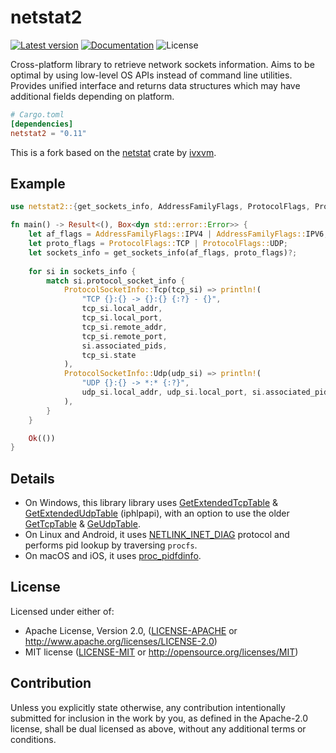 netstat2
=======
[![Latest version](https://img.shields.io/crates/v/netstat2.svg)](https://crates.io/crates/netstat2)
[![Documentation](https://docs.rs/netstat2/badge.svg)](https://docs.rs/netstat2)
![License](https://img.shields.io/crates/l/netstat2.svg)

Cross-platform library to retrieve network sockets information.
Aims to be optimal by using low-level OS APIs instead of command line utilities.
Provides unified interface and returns data structures which may have additional fields depending on platform.

```toml
# Cargo.toml
[dependencies]
netstat2 = "0.11"
```

This is a fork based on the [netstat](https://crates.io/crates/netstat) crate by [ivxvm](https://github.com/ivxvm).

## Example

```rust
use netstat2::{get_sockets_info, AddressFamilyFlags, ProtocolFlags, ProtocolSocketInfo};

fn main() -> Result<(), Box<dyn std::error::Error>> {
    let af_flags = AddressFamilyFlags::IPV4 | AddressFamilyFlags::IPV6;
    let proto_flags = ProtocolFlags::TCP | ProtocolFlags::UDP;
    let sockets_info = get_sockets_info(af_flags, proto_flags)?;
    
    for si in sockets_info {
        match si.protocol_socket_info {
            ProtocolSocketInfo::Tcp(tcp_si) => println!(
                "TCP {}:{} -> {}:{} {:?} - {}",
                tcp_si.local_addr,
                tcp_si.local_port,
                tcp_si.remote_addr,
                tcp_si.remote_port,
                si.associated_pids,
                tcp_si.state
            ),
            ProtocolSocketInfo::Udp(udp_si) => println!(
                "UDP {}:{} -> *:* {:?}",
                udp_si.local_addr, udp_si.local_port, si.associated_pids
            ),
        }
    }

    Ok(())
}
```

## Details

- On Windows, this library library uses [GetExtendedTcpTable](https://docs.microsoft.com/en-us/windows/desktop/api/iphlpapi/nf-iphlpapi-getextendedtcptable) & [GetExtendedUdpTable](https://docs.microsoft.com/en-us/windows/desktop/api/iphlpapi/nf-iphlpapi-getextendedudptable) (iphlpapi), 
with an option to use the older [GetTcpTable](https://docs.microsoft.com/en-us/windows/desktop/api/iphlpapi/nf-iphlpapi-gettcptable) & [GeUdpTable](https://docs.microsoft.com/en-us/windows/desktop/api/iphlpapi/nf-iphlpapi-getudptable).
- On Linux and Android, it uses [NETLINK_INET_DIAG](http://manpages.ubuntu.com/manpages/bionic/en/man7/sock_diag.7.html) protocol and performs pid lookup by traversing `procfs`.
- On macOS and iOS, it uses [proc_pidfdinfo](https://opensource.apple.com/source/xnu/xnu-1504.7.4/bsd/kern/proc_info.c.auto.html).

## License

Licensed under either of:

 * Apache License, Version 2.0, ([LICENSE-APACHE](LICENSE-APACHE) or http://www.apache.org/licenses/LICENSE-2.0)
 * MIT license ([LICENSE-MIT](LICENSE-MIT) or http://opensource.org/licenses/MIT)

## Contribution

Unless you explicitly state otherwise, any contribution intentionally submitted
for inclusion in the work by you, as defined in the Apache-2.0 license, shall be dual licensed as above, without any
additional terms or conditions.
